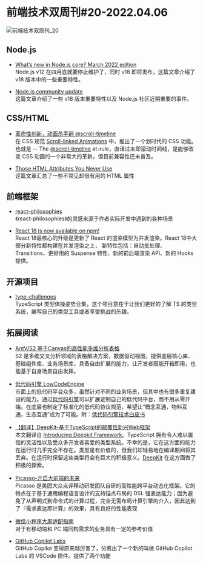 # 前端技术双周刊#20-2022.04.06
![前端技术双周刊_20](https://mms-graph.cdn.bcebos.com/wiki/%E5%89%8D%E7%AB%AF%E6%8A%80%E6%9C%AF%E5%8F%8C%E5%91%A8%E5%88%8A_13.png)

## Node.js
- [What’s new in Node.js core? March 2022 edition](https://simonplend.com/whats-new-in-node-js-core-march-2022-edition)
<br>Node.js v12 在四月底就要停止维护了，同时 v18 即将发布，这篇文章介绍了 v18 版本中的一些重要特性。

- [Node.js community update](https://developers.redhat.com/articles/2022/03/18/nodejs-community-update?utm_source=pocket_mylist)
<br>这篇文章介绍了一些 v18 版本重要特性以及 Node.js 社区近期重要的事件。

## CSS/HTML
- [革命性创新，动画杀手锏 @scroll-timeline](https://juejin.cn/post/7072176412706209823)
<br>在 CSS 规范 [Scroll-linked Animations](https://drafts.csswg.org/scroll-animations-1/) 中，推出了一个划时代的 CSS 功能。也就是 -- The [@scroll-timeline](https://drafts.csswg.org/scroll-animations/#at-ruledef-scroll-timeline) at-rule，直译过来即滚动时间线，是能够改变 CSS 动画的一个非常大的革新，但目前兼容性还未普及。

- [Those HTML Attributes You Never Use](https://www.smashingmagazine.com/2022/03/html-attributes-you-never-use/)
<br>这篇文章汇总了一些不常见却很有用的 HTML 属性

## 前端框架
- [react-philosophies](https://github.com/mithi/react-philosophies)
<br>《react-philosophies》的灵感来源于作者实际开发中遇到的各种场景

- [React 18 is now available on npm!](https://reactjs.org/blog/2022/03/29/react-v18.html)
<br>React 18最核心的升级是更新了 React 的渲染模型为并发渲染。React 18中大部分新特性都构建在并发渲染之上， 新特性包括：自动批处理、Transitions、更好用的 Suspense 特性、新的前后端渲染 API、新的 Hooks 提供。

## 开源项目
- [type-challenges](https://github.com/type-challenges/type-challenges)
<br>TypeScript 类型体操姿势合集，这个项目意在于让我们更好的了解 TS 的类型系统，编写自己的类型工具或者享受挑战的乐趣。


## 拓展阅读
- [AntV/S2 基于Canvas的高性能多维分析表格 ](https://juejin.cn/post/7081548620033425421)
<br>S2 是多维交叉分析领域的表格解决方案，数据驱动视图，提供底层核心库、基础组件库、业务场景库，具备自由扩展的能力，让开发者既能开箱即用，也能基于自身场景自由发挥。

- [低代码引擎 LowCodeEngine](https://zhuanlan.zhihu.com/p/487477918)
<br>市面上的低代码平台众多，虽然针对不同的业务场景，但其中也有很多重复建设的能力。通过[低代码引擎](https://lowcode-engine.cn/)可以扩展定制自己的低代码平台，而不用从零开始。在底层也制定了标准化的低代码协议规范，希望让“概念互通，物料互通，生态互通”成为了可能。附：[低代码引擎技术白皮书](https://developer.aliyun.com/ebook/7507)

- [【翻译】DeepKit-基于TypeScript的颠覆性新兴Web框架](https://zhuanlan.zhihu.com/p/490924660)
<br>本文翻译自 [Introducing Deepkit Framework](https://deepkit.io/blog/introducing-deepkit-framework)。TypeScript 拥有令人难以置信的灵活性以及受众多开发者喜爱的类型系统。不幸的是，它在这方面的能力在运行时几乎完全不存在。类型是有价值的，但我们却轻易地在编译期间将其丢弃。在运行时保留这些类型将会有巨大的积极意义。[DeepKit](https://github.com/deepkit/deepkit-framework) 在这方面做了积极的探索。

- [Picasso-开启大前端的未来](https://zhuanlan.zhihu.com/p/38344491)
<br>Picasso 是美团大众点评移动研发团队自研的高性能跨平台动态化框架。它的特点在于基于通用编程语言设计的支持锚点布局的 DSL 强表达能力；因为避免了从声明式到命令式的计算过程，完全无需布局计算引擎的介入，因此达到了『需求表达即计算』的效果，具有良好的性能表现

- [微信小程序大屏适配指南](https://developers.weixin.qq.com/miniprogram/design/adapt.html)
<br>对于有移动端和 PC 端同构需求的业务具有一定的参考价值

- [GitHub Copilot Labs](https://next.github.com/projects/copilot-labs)
<br>GitHub Copilot 变得原来越厉害了，分离出了一个新的叫做 GitHub Copilot Labs 的 VSCode 插件。提供了两个功能

